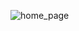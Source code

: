 
![home_page](https://github.com/athulyaps00/chairs/assets/134292791/0483825e-6148-4d25-ad17-c5cd7f6314f3)
